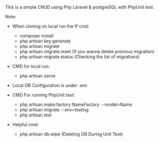 This is a simple CRUD using Php Laravel & postgreSQL with PhpUnit test.

Note:

- When cloning on local run the ff cmd:
    * composer install
    * php artisan key:generate
    * php artisan migrate 
    * php artisan migrate:reset (If you wanna delete previous migration)
    * php artisan migrate:status (Checking the list of migrations)


- CMD for local run:
    * php artisan serve

- Local DB Configuration is under .env
- CMD For running PhpUnit test:
    * php artisan make:factory NameFactory --model=Name
    * php artisan migrate --env=testing
    * php artisan test

- Helpful cmd:
    * php artisan db:wipe (Deleting DB During Unit Test)
